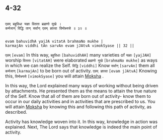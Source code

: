 ## 4-32


```shloka-sa

एवम् बहुविधा यज्ञा वितता ब्रह्मणो मुखे ।
कर्मजान् विद्धि तान् सर्वान् एवम् ज्ञात्वा विमोक्ष्यसे ॥ ३२ ॥

```
```shloka-sa-hk

evam bahuvidhA yajJA vitatA brahmaNo mukhe |
karmajAn viddhi tAn sarvAn evam jJAtvA vimokSyase || 32 ||

```
`एवम्` `[evam]` In this way, `बहुविधाः` `[bahuvidhAH]` many varieties of `यज्ञाः` `[yajJAH]` worship `वितताः` `[vitatAH]` were elaborated `ब्रह्मणो मुखे` `[brahmaNo mukhe]` as ways in which we can realize the Self. `विद्धि` `[viddhi]` Know `सर्वान्` `[sarvAn]` them all `कर्मजान्` `[karmajAn]` to be born out of activity. `एवम् ज्ञात्वा` `[evam jJAtvA]` Knowing this, `विमोक्ष्यसे` `[vimokSyase]` you will attain 
[Moksha](Back-to-Basics.md#Moksha)
.

In this way, the Lord explained many ways of working without being driven by attachments. He presented them as the means to attain the true nature of the Self. Know that all of them are born out of activity- know them to occur in our daily activities and in activities that are prescribed to us. You will attain 
[Moksha](Back-to-Basics.md#Moksha)
 by knowing this and following this path of activity, as described.

Activity has knowledge woven into it. In this way, knowledge in action was explained. Next, The Lord says that knowledge is indeed the main point of activity.


